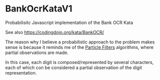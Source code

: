 # BankOcrKataV1
Probabilisitc Javascript implementation of the Bank OCR Kata

See also https://codingdojo.org/kata/BankOCR/ 

The reason why I believe a probabilistic approach to the problem makes sense is because it reminds me of the [Particle Filters](https://en.wikipedia.org/wiki/Particle_filter) algorithms, where partial observations are made.

In this case, each digit is composed/represented by several characters, each of which con be considered a partial observation of the digit representation.
